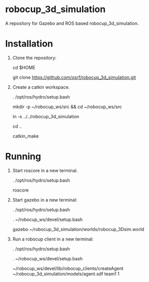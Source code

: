 robocup_3d_simulation
=====================

A repository for Gazebo and ROS based robocup_3d_simulation.

Installation
============

1. Clone the repository:

    cd $HOME

    git clone https://github.com/osrf/robocup_3d_simulation.git

2. Create a catkin workspace.

    . /opt/ros/hydro/setup.bash
    
    mkdir -p ~/robocup_ws/src && cd ~/robocup_ws/src

    ln -s ../../robocup_3d_simulation
    
    cd ..
    
    catkin_make
    
Running
=======
    
1. Start roscore in a new terminal.

    . /opt/ros/hydro/setup.bash
    
    roscore

2. Start gazebo in a new terminal:

    . /opt/ros/hydro/setup.bash
     
    . ~/robocup_ws/devel/setup.bash

    gazebo ~/robocup_3d_simulation/worlds/robocup_3Dsim.world

3. Run a robocup client in a new terminal:
  
    . /opt/ros/hydro/setup.bash
     
    . ~/robocup_ws/devel/setup.bash

    ~/robocup_ws/devel/lib/robocup_clients/createAgent ~/robocup_3d_simulation/models/agent.sdf team1 1
